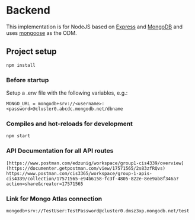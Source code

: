 # Backend

This implementation is for NodeJS based on [Express](https://expressjs.com/) and [MongoDB](https://www.mongodb.com/) and uses [mongoose](https://mongoosejs.com/) as the ODM.

## Project setup
```
npm install
```

### Before startup 
Setup a .env file with the following variables, e.g.:

```
MONGO_URL = mongodb+srv://<username>:<password>@cluster0.abcdc.mongodb.net/dbname
```

### Compiles and hot-reloads for development
```
npm start
```
### API Documentation for all API routes 
```
[https://www.postman.com/edzunig/workspace/group1-cis4339/overview](https://documenter.getpostman.com/view/17571565/2s83zfRQvs)
https://www.postman.com/cis3365/workspace/group-1-apis-cis4339/collection/17571565-e94b6158-fc3f-4805-822e-8ee9ab8f346a?action=share&creator=17571565
```
### Link for Mongo Atlas connection
```
mongodb+srv://TestUser:TestPassword@cluster0.dmsz3xp.mongodb.net/test
```
